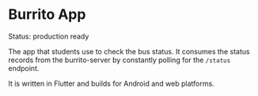 # Burrito App

Status: production ready

The app that students use to check the bus status. It consumes the status
records from the burrito-server by constantly polling for the `/status`
endpoint.

It is written in Flutter and builds for Android and web platforms.
